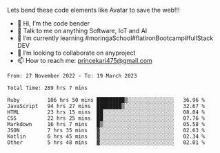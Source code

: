 Lets bend these code elements like Avatar to save the web!!!
- 👋 Hi, I’m the code bender
- 👀 Talk to me on anything Software, IoT and AI
- 🌱 I’m currently learning #moringaSchool#flatironBootcamp#fullStack DEV
- 💞️ I’m looking to collaborate on anyproject
- 📫 How to reach me: princekari475@gmail.com

<!--START_SECTION:waka-->

```text
From: 27 November 2022 - To: 19 March 2023

Total Time: 289 hrs 7 mins

Ruby         106 hrs 50 mins █████████▒░░░░░░░░░░░░░░░   36.96 %
JavaScript   94 hrs 27 mins  ████████▒░░░░░░░░░░░░░░░░   32.67 %
HTML         23 hrs 15 mins  ██░░░░░░░░░░░░░░░░░░░░░░░   08.04 %
CSS          22 hrs 25 mins  ██░░░░░░░░░░░░░░░░░░░░░░░   07.76 %
Markdown     16 hrs 7 mins   █▒░░░░░░░░░░░░░░░░░░░░░░░   05.58 %
JSON         7 hrs 35 mins   ▓░░░░░░░░░░░░░░░░░░░░░░░░   02.63 %
Kotlin       6 hrs 45 mins   ▓░░░░░░░░░░░░░░░░░░░░░░░░   02.34 %
Other        5 hrs 48 mins   ▓░░░░░░░░░░░░░░░░░░░░░░░░   02.01 %
```

<!--END_SECTION:waka-->


<!---
prince475/prince475 is a ✨ special ✨ repository because its `README.md` (this file) appears on your GitHub profile.
You can click the Preview link to take a look at your changes.
--->
